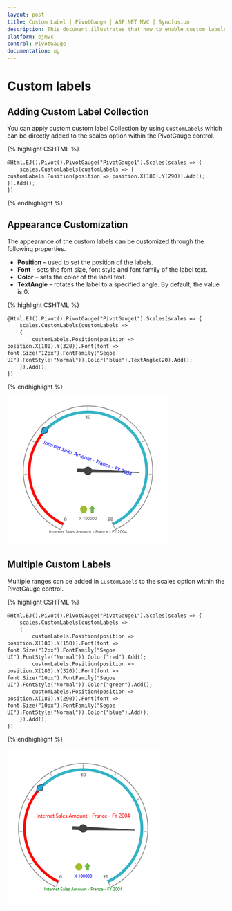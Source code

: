 ```yaml
---
layout: post
title: Custom Label | PivotGauge | ASP.NET MVC | Syncfusion
description: This document illustrates that how to enable custom labels and its functionalities in ASP.NET MVC  PivotGauge control
platform: ejmvc
control: PivotGauge
documentation: ug
---
```


# Custom labels

## Adding Custom Label Collection

You can apply custom custom label Collection by using `CustomLabels` which can be directly added to the scales option within the PivotGauge control.

{% highlight CSHTML %}

    @Html.EJ().Pivot().PivotGauge("PivotGauge1").Scales(scales => {
        scales.CustomLabels(customLabels => { customLabels.Position(position => position.X(180).Y(290)).Add(); }).Add();
    })

{% endhighlight  %}

## Appearance Customization

The appearance of the custom labels can be customized through the following properties.

* **Position** – used to set the position of the labels.
* **Font** – sets the font size, font style and font family of the label text.
* **Color** – sets the color of the label text.
* **TextAngle** – rotates the label to a specified angle. By default, the value is 0.

{% highlight CSHTML %}

    @Html.EJ().Pivot().PivotGauge("PivotGauge1").Scales(scales => {
        scales.CustomLabels(customLabels =>
        {
            customLabels.Position(position => position.X(180).Y(320)).Font(font => font.Size("12px").FontFamily("Segoe UI").FontStyle("Normal")).Color("blue").TextAngle(20).Add();
        }).Add();
    })

{% endhighlight  %}

![](Custom-Label_images/AppearanceCustomization.png) 

## Multiple Custom Labels

Multiple ranges can be added in `CustomLabels` to the scales option within the PivotGauge control.

{% highlight CSHTML %}

    @Html.EJ().Pivot().PivotGauge("PivotGauge1").Scales(scales => {
        scales.CustomLabels(customLabels =>
        {
            customLabels.Position(position => position.X(180).Y(150)).Font(font => font.Size("12px").FontFamily("Segoe UI").FontStyle("Normal")).Color("red").Add();
            customLabels.Position(position => position.X(180).Y(320)).Font(font => font.Size("10px").FontFamily("Segoe UI").FontStyle("Normal")).Color("green").Add();
            customLabels.Position(position => position.X(180).Y(290)).Font(font => font.Size("10px").FontFamily("Segoe UI").FontStyle("Normal")).Color("blue").Add();
        }).Add();
    })

{% endhighlight  %}

![](Custom-Label_images/MultipleCustomLabels.png) 
